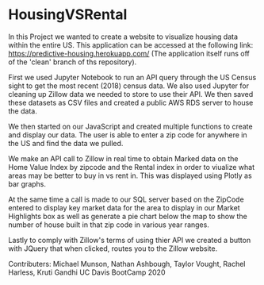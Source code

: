 # HousingVSRental
In this Project we wanted to create a website to visualize housing data within the entire US. This application can be accessed at the following link: https://predictive-housing.herokuapp.com/ (The application itself runs off of the 'clean' branch of ths repository).

First we used Jupyter Notebook to run an API query through the US Census sight to get the most recent (2018) census data. We also used Jupyter for cleaning up Zillow data we needed to store to use their API. We then saved these datasets as CSV files and created a public AWS RDS server to house the data. 

We then started on our JavaScript and created multiple functions to create and display our data.
The user is able to enter a zip code for anywhere in the US and find the data we pulled.

We make an API call to Zillow in real time to obtain Marked data on the Home Value Index by zipcode and the Rental index in order to viualize what areas may be better to buy in vs rent in. This was displayed using Plotly as bar graphs. 

At the same time a call is made to our SQL server based on the ZipCode entered to display key market data for the area to display in our Market Highlights box as well as generate a pie chart below the map to show the number of house built in that zip code in various year ranges. 

Lastly to comply with Zillow's terms of using thier API we created a button with JQuery that when clicked, routes you to the Zillow website. 

Contributers: Michael Munson, Nathan Ashbough, Taylor Vought, Rachel Harless, Kruti Gandhi
UC Davis BootCamp 2020
